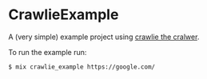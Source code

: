 # CrawlieExample

A (very simple) example project using [crawlie the cralwer](https://hex.pm/packages/crawlie).

To run the example run:
```
$ mix crawlie_example https://google.com/
```
